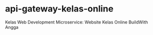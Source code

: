 # api-gateway-kelas-online
Kelas Web Development Microservice: Website Kelas Online BuildWith Angga
